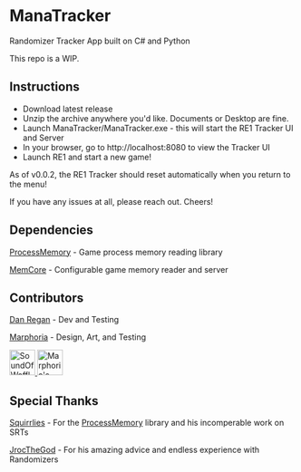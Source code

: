 # ManaTracker
 Randomizer Tracker App built on C# and Python

 This repo is a WIP.

## Instructions
- Download latest release
- Unzip the archive anywhere you'd like. Documents or Desktop are fine.
- Launch ManaTracker/ManaTracker.exe - this will start the RE1 Tracker UI and Server
- In your browser, go to http://localhost:8080 to view the Tracker UI
- Launch RE1 and start a new game!

As of v0.0.2, the RE1 Tracker should reset automatically when you return to the menu!

If you have any issues at all, please reach out.
Cheers!

## Dependencies
 [ProcessMemory](https://github.com/Squirrelies/ProcessMemory) - Game process memory reading library
 
 [MemCore](https://github.com/regananalytics/MemCore) - Configurable game memory reader and server


## Contributors
 [Dan Regan](https://github.com/regananalytics) - Dev and Testing

 [Marphoria](https://www.twitch.tv/marphoria) - Design, Art, and Testing

 <a href="https://www.twitch.tv/soundofwaffles">
  <img alt="SoundOfWaffles's Twitch" width="45px" src="https://static-cdn.jtvnw.net/jtv_user_pictures/b482da2d-59c3-4aad-ad95-0a02aa9f51f4-profile_image-70x70.png" />
</a>
 <a href="https://www.twitch.tv/marphoria">
  <img alt="Marphoria's Twitch" width="45px" src="https://static-cdn.jtvnw.net/jtv_user_pictures/eac0b584-e4ac-45e2-bda8-35625c7d5e5b-profile_image-70x70.png" />
</a>

## Special Thanks
 [Squirrlies](https://github.com/Squirrelies) - For the [ProcessMemory](https://github.com/Squirrelies/ProcessMemory) library and his incomperable work on SRTs

 [JrocTheGod](https://www.twitch.tv/jrocthegod) - For his amazing advice and endless experience with Randomizers
